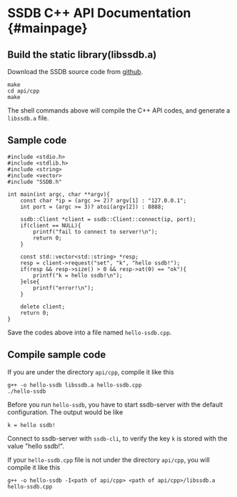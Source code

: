 
SSDB C++ API Documentation {#mainpage}
============

## Build the static library(libssdb.a)

Download the SSDB source code from [github](https://github.com/ideawu/ssdb).

    make
    cd api/cpp
    make

The shell commands above will compile the C++ API codes, and generate a `libssdb.a` file.

## Sample code

	#include <stdio.h>
	#include <stdlib.h>
	#include <string>
	#include <vector>
	#include "SSDB.h"
	
	int main(int argc, char **argv){
		const char *ip = (argc >= 2)? argv[1] : "127.0.0.1";
		int port = (argc >= 3)? atoi(argv[2]) : 8888;
		
		ssdb::Client *client = ssdb::Client::connect(ip, port);
		if(client == NULL){
			printf("fail to connect to server!\n");
			return 0;
		}
		
		const std::vector<std::string> *resp;
		resp = client->request("set", "k", "hello ssdb!");
		if(resp && resp->size() > 0 && resp->at(0) == "ok"){
			printf("k = hello ssdb!\n");
		}else{
			printf("error!\n");
		}
		
		delete client;
		return 0;
	}

Save the codes above into a file named `hello-ssdb.cpp`.

## Compile sample code

If you are under the directory `api/cpp`, compile it like this

	g++ -o hello-ssdb libssdb.a hello-ssdb.cpp
	./hello-ssdb

Before you run `hello-ssdb`, you have to start ssdb-server with the default configuration. The output would be like

	k = hello ssdb!

Connect to ssdb-server with `ssdb-cli`, to verify the key `k` is stored with the value "hello ssdb!".

If your `hello-ssdb.cpp` file is not under the directory `api/cpp`, you will compile it like this

	g++ -o hello-ssdb -I<path of api/cpp> <path of api/cpp>/libssdb.a hello-ssdb.cpp

